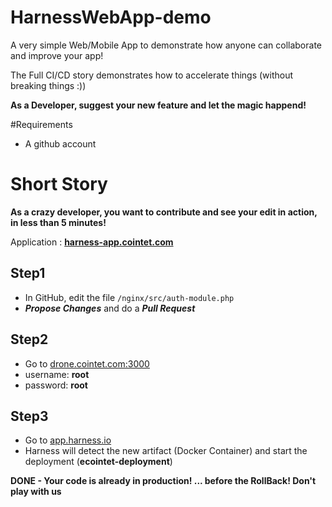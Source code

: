 # HarnessWebApp-demo

A very simple Web/Mobile App to demonstrate how anyone can collaborate and improve your app!

The Full CI/CD story demonstrates how to accelerate things (without breaking things :))

**As a Developer, suggest your new feature and let the magic happend!**

#Requirements

- A github account

# Short Story

**As a crazy developer, you want to contribute and see your edit in action, in less than 5 minutes!**


Application : **[harness-app.cointet.com](http://harness-app.cointet.com)**

## Step1
- In GitHub, edit the file `/nginx/src/auth-module.php`
- ***Propose Changes*** and do a ***Pull Request***

## Step2
- Go to [drone.cointet.com:3000](http://drone.cointet.com:3000)
- username: **root**
- password: **root**

## Step3
- Go to [app.harness.io](http://app.harness.io)
- Harness will detect the new artifact (Docker Container) and start the deployment (**ecointet-deployment**)


**DONE - Your code is already in production! ...
before the RollBack! Don't play with us**